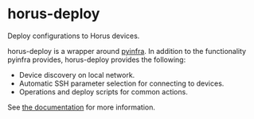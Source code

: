 # horus-deploy

Deploy configurations to Horus devices.

horus-deploy is a wrapper around [pyinfra][]. In addition to the
functionality pyinfra provides, horus-deploy provides the following:

- Device discovery on local network.
- Automatic SSH parameter selection for connecting to devices.
- Operations and deploy scripts for common actions.

See [the documentation](./docs/README.md) for more information.

[pyinfra]: https://pyinfra.com/
